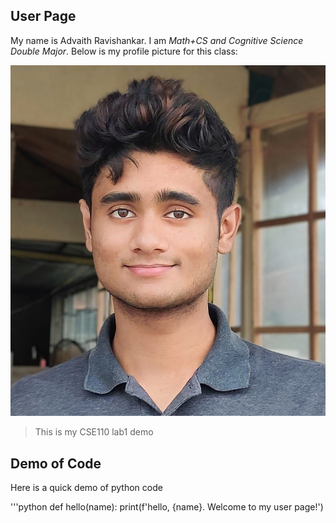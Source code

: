 ## User Page

My name is Advaith Ravishankar. I am *_Math+CS and Cognitive Science Double Major_*. Below is my profile picture for this class:

<img src="images/profilepic.jpg">

> This is my CSE110 lab1 demo

## Demo of Code
Here is a quick demo of python code

'''python
def hello(name):
    print(f'hello, {name}. Welcome to my user page!')
